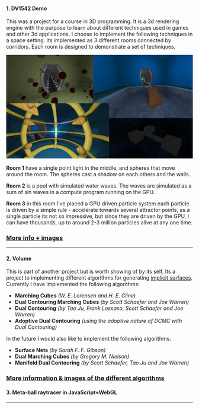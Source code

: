 #### 1. DV1542 Demo
This was a project for a course in 3D programming. It is a 3d rendering engine with the purpose to learn about different techniques used in games and other 3d applications. I choose to implement the following techniques in a space setting. Its implemented as 3 different rooms connected by corridors. Each room is designed to demonstrate a set of techniques.

[![](dv1542_preview.png)](dv1542_preview.png)

**Room 1** have a single point light in the middle, and spheres that move around the room. The spheres cast a shadow on each others and the walls.

**Room 2** is a pool with simulated water waves. The waves are simulated as a sum of sin waves in a compute program running on the GPU.

**Room 3** in this room I've placed a GPU driven particle system each particle is driven by a simple rule - accelerate towards several attractor points, as a single particle its not so impressive, but since they are driven by the GPU, I can have thousands, up to around 2-3 million particles alive at any one time.

### [More info + images](dv1542/index.md)

-------------------------------------------

#### 2. Volume
This is part of another project but is worth showing of by its self. Its a project to implementing different algorithms for generating [implicit surfaces](https://en.wikipedia.org/wiki/Implicit_surface). Currently I have implemented the following algorithms:
* **Marching Cubes** _(W. E. Lorensen and H. E. Cline)_
* **Dual Contouring Marching Cubes** _(by Scott Schaefer and Joe Warren)_
* **Dual Contouring** _(by Tao Ju, Frank Lossaso, Scott Schaefer and Joe Warren)_
* **Adoptive Dual Contouring** _(using the adoptive nature of DCMC with Dual Contouring)_

In the future I would also like to implement the following algorithms:
* **Surface Nets** _(by Sarah F. F. Gibson)_
* **Dual Marching Cubes** _(by Gregory M. Nielson)_
* **Manifold Dual Contouring** _(by Scott Schaefer, Tao Ju and Joe Warren)_

### [More information & images of the different algorithms](volume/index.md)

#### 3. Meta-ball raytracer in JavaScript+WebGL

-------------------------------------------
